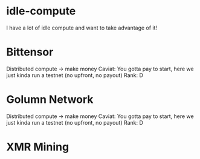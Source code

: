 # idle-compute
I have a lot of idle compute and want to take advantage of it!

# Bittensor

Distributed compute -> make money
Caviat: You gotta pay to start, here we just kinda run a testnet (no upfront, no payout)
Rank: D

# Golumn Network

Distributed compute -> make money
Caviat: You gotta pay to start, here we just kinda run a testnet (no upfront, no payout)
Rank: D

# XMR Mining
